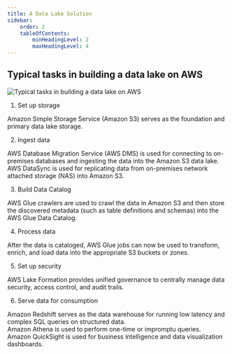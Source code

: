 ```yaml
---
title: A Data Lake Solution
sidebar:
    order: 2
    tableOfContents:
        minHeadingLevel: 2
        maxHeadingLevel: 4
---
```


## Typical tasks in building a data lake on AWS

![Typical tasks in building a data lake on AWS](/img/typical-data-lake.png)

1. Set up storage

  Amazon Simple Storage Service (Amazon S3) serves as the foundation and primary data lake storage.

2. Ingest data

  AWS Database Migration Service (AWS DMS) is used for connecting to on-premises databases and ingesting the data into the Amazon S3 data lake.  
  AWS DataSync is used for replicating data from on-premises network attached storage (NAS) into Amazon S3.

3. Build Data Catalog

  AWS Glue crawlers are used to crawl the data in Amazon S3 and then store the discovered metadata (such as table definitions and schemas) into the AWS Glue Data Catalog.

4. Process data

  After the data is cataloged, AWS Glue jobs can now be used to transform, enrich, and load data into the appropriate S3 buckets or zones.

5. Set up security

  AWS Lake Formation provides unified governance to centrally manage data security, access control, and audit trails.

6. Serve data for consumption

  Amazon Redshift serves as the data warehouse for running low latency and complex SQL queries on structured data.  
  Amazon Athena is used to perform one-time or impromptu queries.  
  Amazon QuickSight is used for business intelligence and data visualization dashboards.
